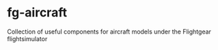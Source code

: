 # fg-aircraft
Collection of useful components for aircraft models under the Flightgear flightsimulator
